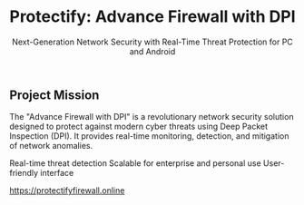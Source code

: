 <header>



# Protectify: Advance Firewall with DPI

Next-Generation Network Security with Real-Time Threat Protection for PC and Android

</header>

## Project Mission
The "Advance Firewall with DPI" is a revolutionary network security solution designed to protect against modern cyber threats using Deep Packet Inspection (DPI). It provides real-time monitoring, detection, and mitigation of network anomalies.

Real-time threat detection
Scalable for enterprise and personal use
User-friendly interface

<footer>

https://protectifyfirewall.online

</footer>
